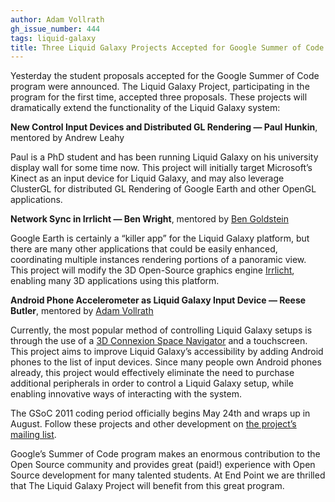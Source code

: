 ```yaml
---
author: Adam Vollrath
gh_issue_number: 444
tags: liquid-galaxy
title: Three Liquid Galaxy Projects Accepted for Google Summer of Code 2011
---
```


Yesterday the student proposals accepted for the Google Summer of Code program were announced. The Liquid Galaxy Project, participating in the program for the first time, accepted three proposals. These projects will dramatically extend the functionality of the Liquid Galaxy system:

**New Control Input Devices and Distributed GL Rendering — Paul Hunkin**, mentored by Andrew Leahy

Paul is a PhD student and has been running Liquid Galaxy on his university display wall for some time now. This project will initially target Microsoft’s Kinect as an input device for Liquid Galaxy, and may also leverage ClusterGL for distributed GL Rendering of Google Earth and other OpenGL applications.

**Network Sync in Irrlicht — Ben Wright**, mentored by [Ben Goldstein](/team/benjamin_goldstein)

Google Earth is certainly a “killer app” for the Liquid Galaxy platform, but there are many other applications that could be easily enhanced, coordinating multiple instances rendering portions of a panoramic view. This project will modify the 3D Open-Source graphics engine [Irrlicht](http://irrlicht.sourceforge.net/), enabling many 3D applications using this platform.

**Android Phone Accelerometer as Liquid Galaxy Input Device — Reese Butler**, mentored by [Adam Vollrath](/team/adam_vollrath)

Currently, the most popular method of controlling Liquid Galaxy setups is through the use of a [3D Connexion Space Navigator](https://www.3dconnexion.com/spacemouse_compact/en/) and a touchscreen. This project aims to improve Liquid Galaxy’s accessibility by adding Android phones to the list of input devices. Since many people own Android phones already, this project would effectively eliminate the need to purchase additional peripherals in order to control a Liquid Galaxy setup, while enabling innovative ways of interacting with the system.

The GSoC 2011 coding period officially begins May 24th and wraps up in August. Follow these projects and other development on [the project’s mailing list](https://groups.google.com/forum/#!forum/liquid-galaxy).

Google’s Summer of Code program makes an enormous contribution to the Open Source community and provides great (paid!) experience with Open Source development for many talented students. At End Point we are thrilled that The Liquid Galaxy Project will benefit from this great program.
